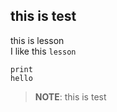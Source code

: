 ## this is test

this is lesson<br>
I like this ``lesson`` 
```
print
hello
```

> __NOTE__:
 this is test
